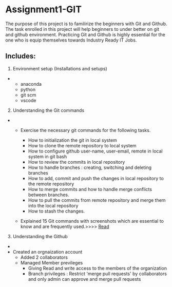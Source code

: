 # Assignment1-GIT

The purpose of this project is to familirize the beginners with Git and Github. The task enrolled in this project will help beginners to under better on git and github environment. Practicing Git and Github is highly essential for the one who is equip themselves towards Industry Ready IT Jobs.

## Includes:

1. Environment setup (Installations and setups)
-   
   - anaconda
   - python
   - git scm
   - vscode

2. Understanding the Git commands
- 
   - Exercise the necessary git commands for the following tasks.
      - How to initialization the git in local system
      - How to clone the remote repository to local system
      - How to configure github user-name, user-email, remote in local system in git bash
      - How to review the commits in local repository
      - How to handle branches : creating, switching and deleting branches
      - How to add, commit and push the changes in local repository to the remote repository
      - How to merge commits and how to handle merge conflicts between branches.
      - How to pull the commits from remote repository and merge them into the local repository
      - How to stash the changes.

   - Explained 15 Git commands with screenshots which are essential to know and are frequently used.>>>> [Read](https://github.com/sujitha-testorg/Assignment1-GIT/blob/main/Task1_gitcommands.md)
 
3. Understanding the Github
- 
 - Created an orgnaization account
    - Added 2 collaborators
    - Managed Member previleges
        - Giving Read and write access to the members of the organization
        - Branch privileges : Restrict 'merge pull requests' by collaborators and only admin can approve and merge pull requests
